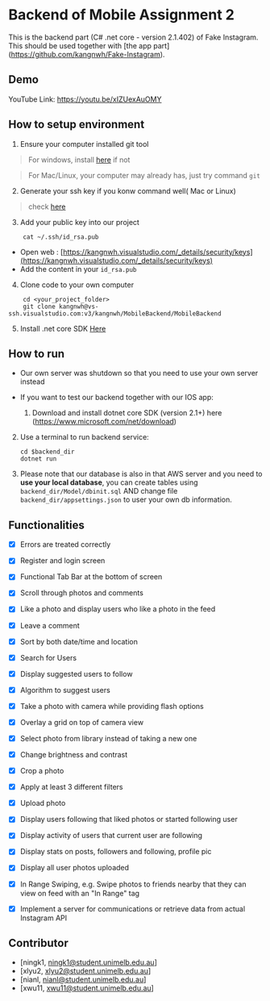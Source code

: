 # Backend of Mobile Assignment 2

This is the backend part (C# .net core - version 2.1.402) of Fake Instagram. This should be used together with [the app part] (https://github.com/kangnwh/Fake-Instagram).



## Demo

YouTube Link: https://youtu.be/xIZUexAuOMY






## How to setup environment
1. Ensure your computer installed git tool
> For windows, install [here](https://gitforwindows.org) if not

> For Mac/Linux, your computer may already has, just try command `git`

2. Generate your ssh key if you konw command well( Mac or Linux)
> check [here](https://confluence.atlassian.com/bitbucketserver/creating-ssh-keys-776639788.html)

3. Add your public key into our project
```shell
    cat ~/.ssh/id_rsa.pub
```

   - Open web : [https://kangnwh.visualstudio.com/_details/security/keys](https://kangnwh.visualstudio.com/_details/security/keys)
   - Add the content in your `id_rsa.pub`


4. Clone code to your own computer
```shell
    cd <your_project_folder>
    git clone kangnwh@vs-ssh.visualstudio.com:v3/kangnwh/MobileBackend/MobileBackend
```
5. Install .net core SDK [Here](https://www.microsoft.com/net/download)



## How to run 

- Our own server was shutdown so that you need to use your own server instead

- If you want to test our backend together with our IOS app:

    1. Download and install dotnet core SDK (version 2.1+) here (https://www.microsoft.com/net/download)
2. Use a terminal to run backend service:

    ```shell
    cd $backend_dir
    dotnet run
    ```

3. Please note that our database is also in that AWS server and you need to **use your local database**, you can create tables using `backend_dir/Model/dbinit.sql` AND change file `backend_dir/appsettings.json` to user your own db information.

## Functionalities

- [x] Errors are treated correctly
- [x] Register and login screen
- [x] Functional Tab Bar at the bottom of screen
- [x] Scroll through photos and comments
- [x] Like a photo and display users who like a photo in the feed
- [x] Leave a comment
- [x] Sort by both date/time and location
- [x] Search for Users
- [x] Display suggested users to follow
- [x] Algorithm to suggest users
- [x] Take a photo with camera while providing flash options
- [x] Overlay a grid on top of camera view
- [x] Select photo from library instead of taking a new one
- [x] Change brightness and contrast
- [x] Crop a photo
- [x] Apply at least 3 different filters
- [x] Upload photo
- [x] Display users following that liked photos or started following user
- [x] Display activity of users that current user are following
- [x] Display stats on posts, followers and following, profile pic
- [x] Display all user photos uploaded
- [x] In Range Swiping, e.g. Swipe photos to friends nearby that they can view on feed with an "In Range" tag
- [x] Implement a server for communications or retrieve data from actual Instagram API



## Contributor

- [ningk1, ningk1@student.unimelb.edu.au]
- [xlyu2, xlyu2@student.unimelb.edu.au]
- [nianl, nianl@student.unimelb.edu.au]
- [xwu11, xwu11@student.unimelb.edu.au] 